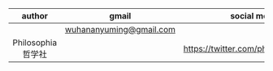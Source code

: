 |author|gmail|social media|
|:-:|:-:|:-:|
||wuhananyuming@gmail.com||
|Philosophia 哲学社||https://twitter.com/philoso98472556|
